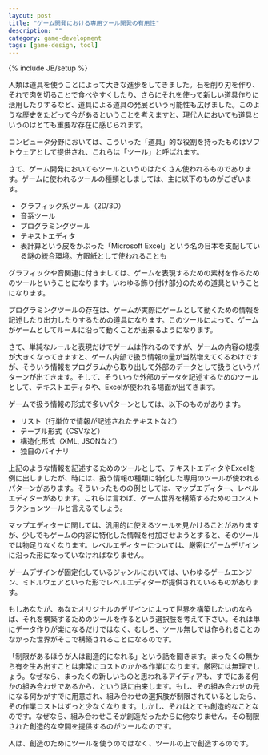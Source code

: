 ```yaml
---
layout: post
title: "ゲーム開発における専用ツール開発の有用性"
description: ""
category: game-development
tags: [game-design, tool]
---
```

{% include JB/setup %}

人類は道具を使うことによって大きな進歩をしてきました。石を削り刃を作り、それで肉を切ることで食べやすくしたり、さらにそれを使って新しい道具作りに活用したりするなど、道具による道具の発展という可能性も広げました。このような歴史をたどって今があるということを考えますと、現代人においても道具というのはとても重要な存在に感じられます。

コンピュータ分野においては、こういった「道具」的な役割を持ったものはソフトウェアとして提供され、これらは「ツール」と呼ばれます。

さて、ゲーム開発においてもツールというのはたくさん使われるものであります。ゲームに使われるツールの種類としましては、主に以下のものがございます。

- グラフィック系ツール（2D/3D）
- 音系ツール
- プログラミングツール
- テキストエディタ
- 表計算という皮をかぶった「Microsoft Excel」という名の日本を支配している謎の統合環境。方眼紙として使われることも

グラフィックや音関連に付きましては、ゲームを表現するための素材を作るためのツールということになります。いわゆる飾り付け部分のための道具ということになります。

プログラミングツールの存在は、ゲームが実際にゲームとして動くための情報を記述したり出力したりするための道具になります。このツールによって、ゲームがゲームとしてルールに沿って動くことが出来るようになります。

さて、単純なルールと表現だけでゲームは作れるのですが、ゲームの内容の規模が大きくなってきますと、ゲーム内部で扱う情報の量が当然増えてくるわけですが、そういう情報をプログラムから取り出して外部のデータとして扱うというパターンが出てきます。そして、そういった外部のデータを記述するためのツールとして、テキストエディタや、Excelが使われる場面が出てきます。

ゲームで扱う情報の形式で多いパターンとしては、以下のものがあります。

- リスト（行単位で情報が記述されたテキストなど）
- テーブル形式（CSVなど）
- 構造化形式（XML, JSONなど）
- 独自のバイナリ

上記のような情報を記述するためのツールとして、テキストエディタやExcelを例に出しましたが、時には、扱う情報の種類に特化した専用のツールが使われるパターンがあります。そういったものの例としては、マップエディター、レベルエディターがあります。これらは言わば、ゲーム世界を構築するためのコンストラクションツールと言えるでしょう。

マップエディターに関しては、汎用的に使えるツールを見かけることがありますが、少しでもゲームの内容に特化した情報を付加させようとすると、そのツールでは物足りなくなります。レベルエディターについては、厳密にゲームデザインに沿った形になっていなければなりません。

ゲームデザインが固定化しているジャンルにおいては、いわゆるゲームエンジン、ミドルウェアといった形でレベルエディターが提供されているものがあります。

もしあなたが、あなたオリジナルのデザインによって世界を構築したいのならば、それを構築するためのツールを作るという選択肢を考えて下さい。それは単にデータ作りが楽になるだけではなく、むしろ、ツール無しでは作られることのなかった世界がそこで構築されることになるのです。

「制限があるほうが人は創造的になれる」という話を聞きます。まったくの無から有を生み出すことは非常にコストのかかる作業になります。厳密には無理でしょう。なぜなら、まったくの新しいものと思われるアイディアも、すでにある何かの組み合わせであるから、という話に由来します。もし、その組み合わせの元になる何かがすでに用意され、組み合わせの選択肢が制限されているとしたら、その作業コストはずっと少なくなります。しかし、それはとても創造的なことなのです。なぜなら、組み合わせこそが創造だったからに他なりません。その制限された創造的な空間を提供するのがツールなのです。

人は、創造のためにツールを使うのではなく、ツールの上で創造するのです。
